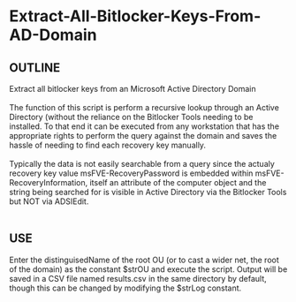 # Extract-All-Bitlocker-Keys-From-AD-Domain

## OUTLINE
Extract all bitlocker keys from an Microsoft Active Directory Domain<br>
<br>
The function of this script is perform a recursive lookup through an Active Directory (without the reliance on the Bitlocker Tools
needing to be installed. To that end it can be executed from any workstation that has the appropriate rights to perform the query
against the domain and saves the hassle of needing to find each recovery key manually.<br>
<br>
Typically the data is not easily searchable from a query since the actualy recovery key value msFVE-RecoveryPassword is embedded
within msFVE-RecoveryInformation, itself an attribute of the computer object and the string being searched for is visible in
Active Directory via the Bitlocker Tools but NOT via ADSIEdit.<br>
<br>
## USE<br>
Enter the distinguisedName of the root OU (or to cast a wider net, the root of the domain) as the constant $strOU and execute the
script. Output will be saved in a CSV file named results.csv in the same directory by default, though this can be changed by
modifying the $strLog constant.
